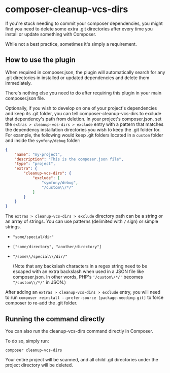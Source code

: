 # composer-cleanup-vcs-dirs

If you're stuck needing to commit your composer dependencies,
you might find you need to delete some extra .git directories
after every time you install or update something with Composer.

While not a best practice, sometimes it's simply a requirement.

## How to use the plugin

When required in composer.json, the plugin will automatically
search for any .git directories in installed or updated
dependencies and delete them immediately.

There's nothing else you need to do after requiring this plugin
in your main composer.json file.

Optionally, if you wish to develop on one of your project's dependencies and keep its .git folder, you can tell composer-cleanup-vcs-dirs to exclude that dependency's path from deletion. In your project's composer.json, set the `extras > cleanup-vcs-dirs > exclude` entry with a pattern that matches the dependency installation directories you wish to keep the .git folder for. For example, the following would keep .git folders located in a `custom` folder and inside the `symfony/debug` folder:

```json
{
    "name": "my-project",
    "description": "This is the composer.json file",
    "type": "project",
    "extra": {
        "cleanup-vcs-dirs": {
            "exclude": [
                "symfony/debug",
                "/custom\\/*/"
            ]
        }
    }
}
```

The `extras > cleanup-vcs-dirs > exclude` directory path can be a string or an array of strings. You can use patterns (delimited with `/` sign) or simple strings.

 * `"some/special/dir"`
 * `["some/directory", "another/directory"]`
 * `"/some\\/special\\/dir/"`

   (Note that any backslash characters in a regex string need to be escaped with an extra backslash when used in a JSON file like composer.json. In other words, PHP's `'/custom\/*/'` becomes `"/custom\\/*/"` in JSON.)

After adding an `extras > cleanup-vcs-dirs > exclude` entry, you will need to run `composer reinstall --prefer-source [package-needing-git]` to force composer to re-add the .git folder.

## Running the command directly

You can also run the cleanup-vcs-dirs command directly in Composer.

To do so, simply run:

    composer cleanup-vcs-dirs

Your entire project will be scanned, and all child .git
directories under the project directory will be deleted.
